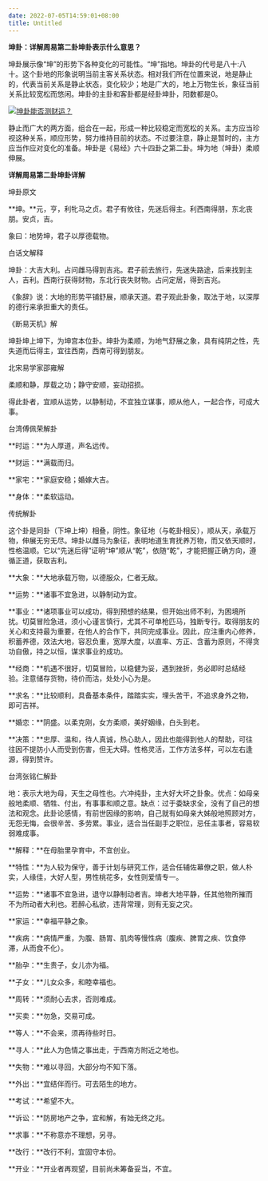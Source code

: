 ```yaml
---
date: 2022-07-05T14:59:01+08:00
title: Untitled
---
```


**坤卦：详解周易第二卦坤卦表示什么意思？**

坤卦展示像“坤”的形势下各种变化的可能性。“坤”指地。坤卦的代号是八十:八十。这个卦地的形象说明当前主客关系状态。相对我们所在位置来说，地是静止的，代表当前关系是静止状态，变化较少；地是广大的，地上万物生长，象征当前关系比较宽松而悠闲。坤卦的主卦和客卦都是经卦坤卦，阳数都是0。

[![坤卦能否测财运？](https://www.d5168.com/d/file/64gua/2019-09-22/ec779d3d44ab5d96b8c811b7a657a1ed.jpg)](https://www.d5168.com/d/file/64gua/2019-09-22/ec779d3d44ab5d96b8c811b7a657a1ed.jpg)

静止而广大的两方面，组合在一起，形成一种比较稳定而宽松的关系。主方应当珍视这种关系，顺应形势，努力维持目前的状态。不过要注意，静止是暂时的，主方应当作应对变化的准备。坤卦是《易经》六十四卦之第二卦。坤为地（坤卦）柔顺伸展。

**详解周易第二卦坤卦详解**

坤卦原文

**坤。**元，亨，利牝马之贞。君子有攸往，先迷后得主。利西南得朋，东北丧朋。安贞，吉。

象曰：地势坤，君子以厚德载物。

白话文解释

坤卦：大吉大利。占问雌马得到吉兆。君子前去旅行，先迷失路途，后来找到主人，吉利。西南行获得财物，东北行丧失财物。占问定居，得到吉兆。

《象辞》说：大地的形势平铺舒展，顺承天道。君子观此卦象，取法于地，以深厚的德行来承担重大的责任。

《断易天机》解

坤卦坤上坤下，为坤宫本位卦。坤卦为柔顺，为地气舒展之象，具有纯阴之性，先失道而后得主，宜往西南，西南可得到朋友。

北宋易学家邵雍解

柔顺和静，厚载之功；静守安顺，妄动招损。

得此卦者，宜顺从运势，以静制动，不宜独立谋事，顺从他人，一起合作，可成大事。

台湾傅佩荣解卦

**时运：**为人厚道，声名远传。

**财运：**满载而归。

**家宅：**家庭安稳；婚嫁大吉。

**身体：**柔软运动。

传统解卦

这个卦是同卦（下坤上坤）相叠，阴性。象征地（与乾卦相反），顺从天，承载万物，伸展无穷无尽。坤卦以雌马为象征，表明地道生育抚养万物，而又依天顺时，性格温顺。它以“先迷后得”证明“坤”顺从“乾”，依随“乾”，才能把握正确方向，遵循正道，获取吉利。

**大象：**大地承载万物，以德服众，仁者无敌。

**运势：**诸事不宜急进，以静制动为宜。

**事业：**诸项事业可以成功，得到预想的结果，但开始出师不利，为困境所扰。切莫冒险急进，须小心谨言慎行，尤其不可单枪匹马，独断专行。取得朋友的关心和支持最为重要，在他人的合作下，共同完成事业。因此，应注重内心修养，积蓄养德，效法大地，容忍负重，宽厚大度，以直率、方正、含蓄为原则，不得贪功自傲，持之以恒，谋求事业的成功。

**经商：**机遇不很好，切莫冒险，以稳健为妥，遇到挫折，务必即时总结经验。注意储存货物，待价而沽，处处小心为是。

**求名：**比较顺利，具备基本条件，踏踏实实，埋头苦干，不追求身外之物，即可吉祥。

**婚恋：**阴盛。以柔克刚，女方柔顺，美好姻缘，白头到老。

**决策：**忠厚、温和，待人真诚，热心助人，因此也能得到他人的帮助，可往往因不提防小人而受到伤害，但无大碍。性格灵活，工作方法多样，可以左右逢源，得到赞许。

台湾张铭仁解卦

地：表示大地为母，天生之母性也。六冲纯卦，主大好大坏之卦象。优点：如母亲般地柔顺、牺牲、付出，有事事和顺之意。缺点：过于委缺求全，没有了自己的想法和观念。此卦论感情，有前世因缘的影响，自己就有如母亲大姊般地照顾对方，无怨无悔，会很辛苦、多劳累。事业，适合当任副手之职位，忌任主事者，容易软弱难成事。

**解释：**在母胎里孕育中，不宜创业。

**特性：**为人较为保守，善于计划与研究工作，适合任辅佐幕僚之职，做人朴实，人缘佳，大好人型，男性桃花多，女性则爱情专一。

**运势：**诸事不宜急进，退守以静制动者吉。坤者大地平静，任其他物所摧而不为所动者大利也。若醉心私欲，违背常理，则有无妄之灾。

**家运：**幸福平静之象。

**疾病：**病情严重，为腹、肠胃、肌肉等慢性病（腹疾、脾胃之疾、饮食停滞，从而食不化）。

**胎孕：**生贵子，女儿亦为福。

**子女：**儿女众多，和睦幸福也。

**周转：**须耐心去求，否则难成。

**买卖：**勿急，交易可成。

**等人：**不会来，须再待些时日。

**寻人：**此人为色情之事出走，于西南方附近之地也。

**失物：**难以寻回，大部分均不知下落。

**外出：**宜结伴而行。可去陌生的地方。

**考试：**希望不大。

**诉讼：**防房地产之争，宜和解，有始无终之兆。

**求事：**不称意亦不理想，另寻。

**改行：**改行不利，宜固守本份。

**开业：**开业者再观望，目前尚未筹备妥当，不宜。
